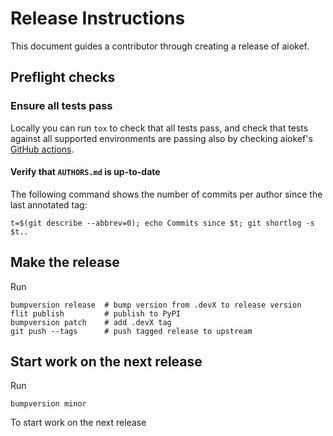 # Release Instructions

This document guides a contributor through creating a release of aiokef.

## Preflight checks

### Ensure all tests pass

Locally you can run `tox` to check that all tests pass, and check that tests
against all supported environments are passing also by checking aiokef's
[GitHub actions](https://github.com/basnijholt/aiokef/actions?query=branch%3Amaster+workflow%3Atests).

#### Verify that `AUTHORS.md` is up-to-date

The following command shows the number of commits per author since the last
annotated tag:
```
t=$(git describe --abbrev=0); echo Commits since $t; git shortlog -s $t..
```

## Make the release

Run

```
bumpversion release  # bump version from .devX to release version
flit publish         # publish to PyPI
bumpversion patch    # add .devX tag
git push --tags      # push tagged release to upstream
```

## Start work on the next release

Run

```
bumpversion minor
```

To start work on the next release
